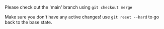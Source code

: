 Please check out the 'main' branch using ```git checkout merge```

Make sure you don't have any active changes! use ```git reset --hard``` to go back to the base state.
